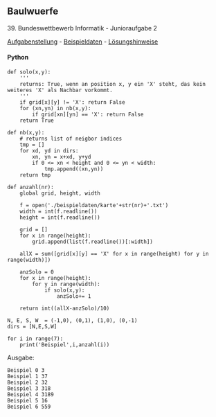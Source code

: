 ## Baulwuerfe

39\. Bundeswettbewerb Informatik - Junioraufgabe 2

[Aufgabenstellung](baulwuerfe.pdf) - [Beispieldaten](beispieldaten) -  [Lösungshinweise](baulwuerfe_loesung.pdf) 


#### Python

```
def solo(x,y):
    '''
    returns: True, wenn an position x, y ein 'X' steht, das kein weiteres 'X' als Nachbar vorkommt.
    '''
    if grid[x][y] != 'X': return False
    for (xn,yn) in nb(x,y):
        if grid[xn][yn] == 'X': return False
    return True

def nb(x,y):
    # returns list of neigbor indices
    tmp = []
    for xd, yd in dirs:
        xn, yn = x+xd, y+yd
        if 0 <= xn < height and 0 <= yn < width:
            tmp.append((xn,yn))
    return tmp

def anzahl(nr):
    global grid, height, width
  
    f = open('./beispieldaten/karte'+str(nr)+'.txt')
    width = int(f.readline())
    height = int(f.readline())
    
    grid = []
    for x in range(height):
        grid.append(list(f.readline())[:width])
        
    allX = sum([grid[x][y] == 'X' for x in range(height) for y in range(width)])
    
    anzSolo = 0
    for x in range(height):
        for y in range(width):
            if solo(x,y):
                anzSolo+= 1

    return int((allX-anzSolo)/10)

N, E, S, W  = (-1,0), (0,1), (1,0), (0,-1)
dirs = [N,E,S,W]

for i in range(7):
    print('Beispiel',i,anzahl(i))  
```

Ausgabe:

```
Beispiel 0 3
Beispiel 1 37
Beispiel 2 32
Beispiel 3 318
Beispiel 4 3189
Beispiel 5 16
Beispiel 6 559
```